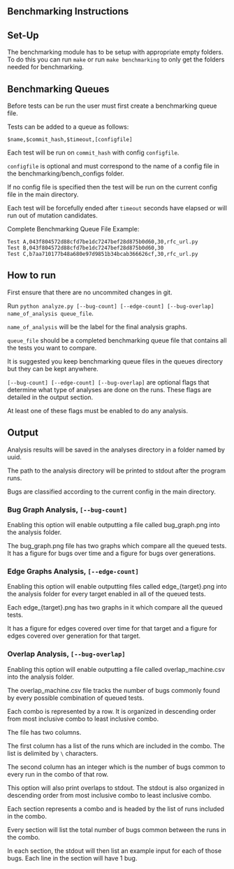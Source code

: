 ## Benchmarking Instructions

## Set-Up

The benchmarking module has to be setup with appropriate empty folders. To do this you can run `make` or run `make benchmarking` to only get the folders needed for benchmarking.

## Benchmarking Queues

Before tests can be run the user must first create a benchmarking queue file.

Tests can be added to a queue as follows:

```$name,$commit_hash,$timeout,[configfile]```

Each test will be run on `commit_hash` with config `configfile`.

`configfile` is optional and must correspond to the name of a config file in the benchmarking/bench_configs folder.

If no config file is specified then the test will be run on the current config file in the main directory.

Each test will be forcefully ended after `timeout` seconds have elapsed or will run out of mutation candidates.

Complete Benchmarking Queue File Example:

```
Test A,043f804572d88cfd7be1dc7247bef28d875b0d60,30,rfc_url.py
Test B,043f804572d88cfd7be1dc7247bef28d875b0d60,30
Test C,b7aa710177b48a680e97d9851b34bcab366626cf,30,rfc_url.py
```

## How to run

First ensure that there are no uncommited changes in git.

Run `python analyze.py [--bug-count] [--edge-count] [--bug-overlap] name_of_analysis queue_file`.

`name_of_analysis` will be the label for the final analysis graphs.

`queue_file` should be a completed benchmarking queue file that contains all the tests you want to compare.

It is suggested you keep benchmarking queue files in the queues directory but they can be kept anywhere.

`[--bug-count] [--edge-count] [--bug-overlap]` are optional flags that determine what type of analyses are done on the runs. These flags are detailed in the output section.

At least one of these flags must be enabled to do any analysis.

## Output

Analysis results will be saved in the analyses directory in a folder named by uuid.

The path to the analysis directory will be printed to stdout after the program runs.

Bugs are classified according to the current config in the main directory.

### Bug Graph Analysis, `[--bug-count]`

Enabling this option will enable outputting a file called bug_graph.png into the analysis folder.

The bug_graph.png file has two graphs which compare all the queued tests. It has a figure for bugs over time and a figure for bugs over generations.

### Edge Graphs Analysis, `[--edge-count]`

Enabling this option will enable outputting files called edge_{target}.png into the analysis folder for every target enabled in all of the queued tests.

Each edge_{target}.png has two graphs in it which compare all the queued tests.

It has a figure for edges covered over time for that target and a figure for edges covered over generation for that target.

### Overlap Analysis, `[--bug-overlap]`

Enabling this option will enable outputting a file called overlap_machine.csv into the analysis folder.

The overlap_machine.csv file tracks the number of bugs commonly found by every possible combination of queued tests.

Each combo is represented by a row. It is organized in descending order from most inclusive combo to least inclusive combo.

The file has two columns.

The first column has a list of the runs which are included in the combo. The list is delimited by `\` characters.

The second column has an integer which is the number of bugs common to every run in the combo of that row.

This option will also print overlaps to stdout. The stdout is also organized in descending order from most inclusive combo to least inclusive combo.

Each section represents a combo and is headed by the list of runs included in the combo.

Every section will list the total number of bugs common between the runs in the combo.

In each section, the stdout will then list an example input for each of those bugs. Each line in the section will have 1 bug.
